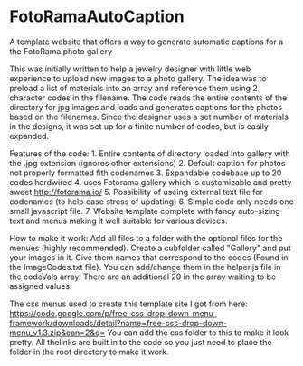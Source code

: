 # FotoRamaAutoCaption
A template website that offers a way to generate automatic captions for a the FotoRama photo gallery

This was initially written to help a jewelry designer with little web experience to upload new images to a photo gallery.
The idea was to preload a list of materials into an array and reference them using 2 character codes in the filename.
The code reads the entire contents of the directory for jpg images and loads and generates captions for the photos
based on the filenames. Since the designer uses a set number of materials in the designs, it was set up for a finite number of 
codes, but is easily expanded. 

Features of the code:
	1. Entire contents of directory loaded into gallery with the .jpg extension (ignores other extensions)
	2. Default caption for photos not properly formatted fith codenames
	3. Expandable codebase up to 20 codes hardwired
	4. uses Fotorama gallery which is customizable and pretty sweet http://fotorama.io/
	5. Possibility of useing external text file for codenames (to help ease stress of updating)
	6. Simple code only needs one small javascript file.
	7. Website template complete with fancy auto-sizing text and menus making it well suitable for various devices. 

How to make it work:
Add all files to a folder with the optional files for the menues (highly recommended). Create a subfolder called "Gallery" and put your images in it.  Give them names that correspond to the codes (Found in the ImageCodes.txt file).  You can add/change them in the helper.js file in the codeVals array. There are an additional 20 in the array waiting to be assigned values. 

The css menus used to create this template site I got from here:  https://code.google.com/p/free-css-drop-down-menu-framework/downloads/detail?name=free-css-drop-down-menu_v1.3.zip&can=2&q=
You can add the css folder to this to make it look pretty. All thelinks are built in to the code so you just need to place the folder in the root directory to make it work.
